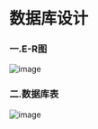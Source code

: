 #  数据库设计

### 一.E-R图
 ![image](https://note.youdao.com/yws/api/personal/file/91D6E2A9A02B4F9AA9A977E4AD5EBF75?method=download&shareKey=69b9e0762745bf3afbc8a99e1003532d)
### 二.数据库表
![image](https://note.youdao.com/yws/api/personal/file/C834BC498AE94B39BED0E82008528F18?method=download&shareKey=d860ca03c0d41a38517e87a99392cd60)
